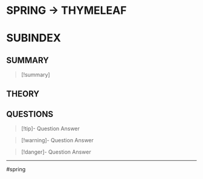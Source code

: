 # SPRING -> THYMELEAF
# SUBINDEX

## SUMMARY
> [!summary]

## THEORY

## QUESTIONS
> [!tip]- Question
> Answer

> [!warning]- Question
> Answer

> [!danger]- Question
> Answer

- - - 
#spring 